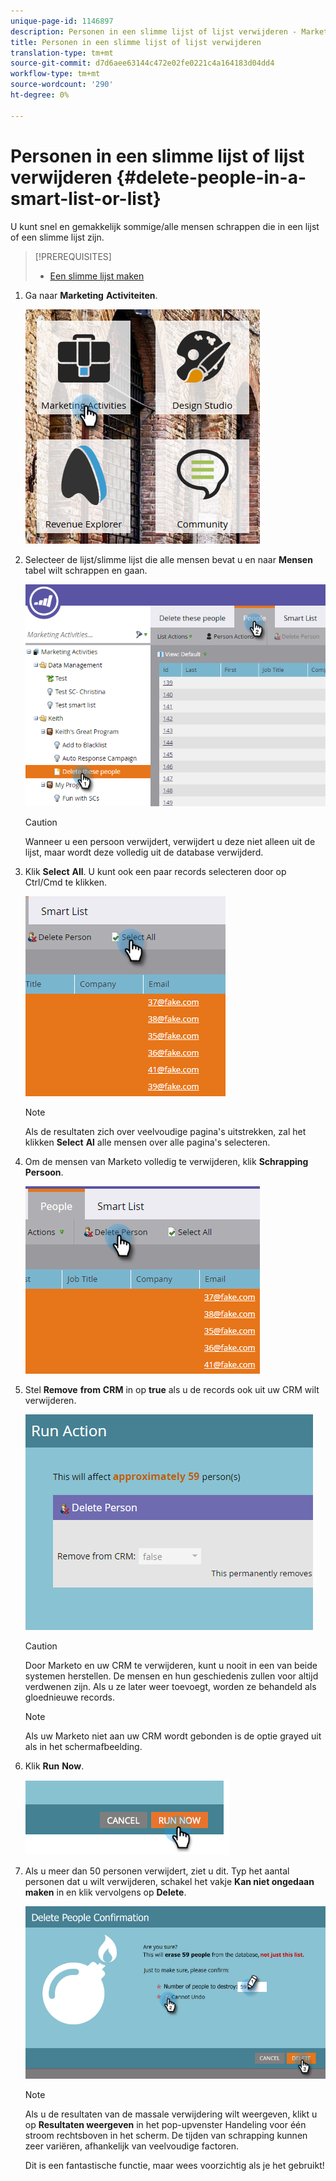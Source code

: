 ```yaml
---
unique-page-id: 1146897
description: Personen in een slimme lijst of lijst verwijderen - Marketo Docs - Productdocumentatie
title: Personen in een slimme lijst of lijst verwijderen
translation-type: tm+mt
source-git-commit: d7d6aee63144c472e02fe0221c4a164183d04dd4
workflow-type: tm+mt
source-wordcount: '290'
ht-degree: 0%

---
```



# Personen in een slimme lijst of lijst verwijderen {#delete-people-in-a-smart-list-or-list}

U kunt snel en gemakkelijk sommige/alle mensen schrappen die in een lijst of een slimme lijst zijn.

>[!PREREQUISITES]
>
>* [Een slimme lijst maken](../../../../product-docs/core-marketo-concepts/smart-lists-and-static-lists/creating-a-smart-list/create-a-smart-list.md)

>



1. Ga naar **Marketing** **Activiteiten**.

   ![](assets/ma-1.png)

1. Selecteer de lijst/slimme lijst die alle mensen bevat u en naar **Mensen** tabel wilt schrappen en gaan.

   ![](assets/two-1.png)

   >[!CAUTION]
   >
   >Wanneer u een persoon verwijdert, verwijdert u deze niet alleen uit de lijst, maar wordt deze volledig uit de database verwijderd.

1. Klik **Select** **All**. U kunt ook een paar records selecteren door op Ctrl/Cmd te klikken.

   ![](assets/three-1.png)

   >[!NOTE]
   >
   >Als de resultaten zich over veelvoudige pagina&#39;s uitstrekken, zal het klikken **Select** **Al** alle mensen over alle pagina&#39;s selecteren.

1. Om de mensen van Marketo volledig te verwijderen, klik **Schrapping** **Persoon**.

   ![](assets/four-1.png)

1. Stel **Remove** **from** **CRM** in op **true** als u de records ook uit uw CRM wilt verwijderen.

   ![](assets/five.png)

   >[!CAUTION]
   >
   >Door Marketo en uw CRM te verwijderen, kunt u nooit in een van beide systemen herstellen. De mensen en hun geschiedenis zullen voor altijd verdwenen zijn. Als u ze later weer toevoegt, worden ze behandeld als gloednieuwe records.

   >[!NOTE]
   >
   >Als uw Marketo niet aan uw CRM wordt gebonden is de optie grayed uit als in het schermafbeelding.

1. Klik **Run** **Now**.

   ![](assets/image2014-9-24-13-3a0-3a3.png)

1. Als u meer dan 50 personen verwijdert, ziet u dit. Typ het aantal personen dat u wilt verwijderen, schakel het vakje **Kan niet ongedaan maken** in en klik vervolgens op **Delete**.

   ![](assets/seven.png)

   >[!NOTE]
   >
   >Als u de resultaten van de massale verwijdering wilt weergeven, klikt u op **Resultaten weergeven** in het pop-upvenster Handeling voor één stroom rechtsboven in het scherm. De tijden van schrapping kunnen zeer variëren, afhankelijk van veelvoudige factoren.

   Dit is een fantastische functie, maar wees voorzichtig als je het gebruikt!

